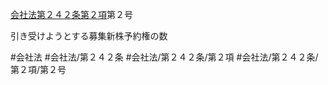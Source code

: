[会社法第２４２条第２項](会社法＿＿＿＿第２４２条第２項)第２号

引き受けようとする募集新株予約権の数


#会社法
#会社法/第２４２条
#会社法/第２４２条/第２項
#会社法/第２４２条/第２項/第２号
